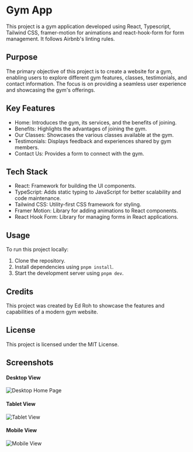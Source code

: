 # Gym App

This project is a gym application developed using React, Typescript, Tailwind CSS, framer-motion for animations and react-hook-form for form management. It follows Airbnb's linting rules.

## Purpose

The primary objective of this project is to create a website for a gym, enabling users to explore different gym features, classes, testimonials, and contact information. The focus is on providing a seamless user experience and showcasing the gym's offerings.

## Key Features

- Home: Introduces the gym, its services, and the benefits of joining.
- Benefits: Highlights the advantages of joining the gym.
- Our Classes: Showcases the various classes available at the gym.
- Testimonials: Displays feedback and experiences shared by gym members.
- Contact Us: Provides a form to connect with the gym.

## Tech Stack

- React: Framework for building the UI components.
- TypeScript: Adds static typing to JavaScript for better scalability and code maintenance.
- Tailwind CSS: Utility-first CSS framework for styling.
- Framer Motion: Library for adding animations to React components.
- React Hook Form: Library for managing forms in React applications.


## Usage

To run this project locally:

1. Clone the repository.
2. Install dependencies using `pnpm install`.
3. Start the development server using `pnpm dev`.

## Credits

This project was created by Ed Roh to showcase the features and capabilities of a modern gym website.

## License

This project is licensed under the MIT License.

## Screenshots

#### Desktop View
![Desktop Home Page](<Capture d'écran 2023-11-20 200925.png>)
#### Tablet View
![Tablet View](<Capture d'écran 2023-11-20 200542.png>)
#### Mobile View
![Mobile View](<Capture d'écran 2023-11-20 195458.png>)
